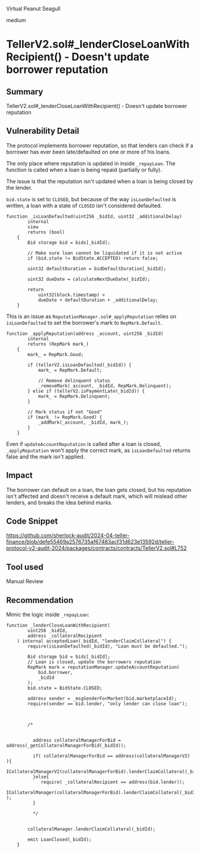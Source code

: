 Virtual Peanut Seagull

medium

# TellerV2.sol#_lenderCloseLoanWithRecipient() - Doesn't update borrower reputation

## Summary
TellerV2.sol#_lenderCloseLoanWithRecipient() - Doesn't update borrower reputation

## Vulnerability Detail
The protocol implements borrower reputation, so that lenders can check if a borrower has ever been late/defaulted on one or more of his loans.

The only place where reputation is updated in inside `_repayLoan`. The function is called when a loan is being repaid (partially or fully).

The issue is that the reputation isn't updated when a loan is being closed by the lender.

`bid.state` is set to `CLOSED`, but because of the way `isLoanDefaulted` is written, a loan with a state of `CLOSED` isn't considered defaulted.

```solidity
function _isLoanDefaulted(uint256 _bidId, uint32 _additionalDelay)
        internal
        view
        returns (bool)
    {
        Bid storage bid = bids[_bidId];

        // Make sure loan cannot be liquidated if it is not active
        if (bid.state != BidState.ACCEPTED) return false;

        uint32 defaultDuration = bidDefaultDuration[_bidId];

        uint32 dueDate = calculateNextDueDate(_bidId);

        return
            uint32(block.timestamp) >
            dueDate + defaultDuration + _additionalDelay;
    }
```

This is an issue as `ReputationManager.sol#_applyReputation` relies on `isLoanDefaulted` to set the borrower's mark to `RepMark.Default`.

```solidity
function _applyReputation(address _account, uint256 _bidId)
        internal
        returns (RepMark mark_)
    {
        mark_ = RepMark.Good;

        if (tellerV2.isLoanDefaulted(_bidId)) {
            mark_ = RepMark.Default;

            // Remove delinquent status
            _removeMark(_account, _bidId, RepMark.Delinquent);
        } else if (tellerV2.isPaymentLate(_bidId)) {
            mark_ = RepMark.Delinquent;
        }

        // Mark status if not "Good"
        if (mark_ != RepMark.Good) {
            _addMark(_account, _bidId, mark_);
        }
    }
```

Even if `updateAccountReputation` is called after a loan is closed, `_applyReputation` won't apply the correct mark, as `isLoanDefaulted` returns false and the mark isn't applied.

## Impact
The borrower can default on a loan, the loan gets closed, but his reputation isn't affected and doesn't receive a default mark, which will mislead other lenders, and breaks the idea behind marks.

## Code Snippet
https://github.com/sherlock-audit/2024-04-teller-finance/blob/defe55469a2576735af67483acf31d623e13592d/teller-protocol-v2-audit-2024/packages/contracts/contracts/TellerV2.sol#L752

## Tool used
Manual Review

## Recommendation
Mimic the logic inside `_repayLoan`:

```solidity
function _lenderCloseLoanWithRecipient(
        uint256 _bidId,
        address _collateralRecipient
    ) internal acceptedLoan(_bidId, "lenderClaimCollateral") {
        require(isLoanDefaulted(_bidId), "Loan must be defaulted.");

        Bid storage bid = bids[_bidId];
        // Loan is closed, update the borrowers reputation
        RepMark mark = reputationManager.updateAccountReputation(
            bid.borrower,
            _bidId
        );
        bid.state = BidState.CLOSED;

        address sender = _msgSenderForMarket(bid.marketplaceId);
        require(sender == bid.lender, "only lender can close loan");

        

        /*


          address collateralManagerForBid = address(_getCollateralManagerForBid(_bidId)); 

          if( collateralManagerForBid == address(collateralManagerV2) ){
             ICollateralManagerV2(collateralManagerForBid).lenderClaimCollateral(_bidId,_collateralRecipient);
          }else{
             require( _collateralRecipient == address(bid.lender));
             ICollateralManager(collateralManagerForBid).lenderClaimCollateral(_bidId );
          }
          
          */
        
        
        collateralManager.lenderClaimCollateral(_bidId);

        emit LoanClosed(_bidId);
    }
```
